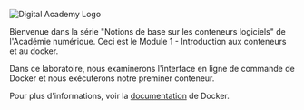 ![Digital Academy Logo](/sylus/courses/container-basics/module-1/assets/digital-academy-logo.png)

Bienvenue dans la série "Notions de base sur les conteneurs logiciels" de l'Académie numérique.
Ceci est le Module 1 - Introduction aux conteneurs et au docker.

Dans ce laboratoire, nous examinerons l'interface en ligne de commande de Docker et nous exécuterons notre preminer conteneur.

Pour plus d'informations, voir la [documentation][docs] de Docker.

<!-- Links Referenced -->

[docs]:           https://docs.docker.com/engine/docker-overview/
